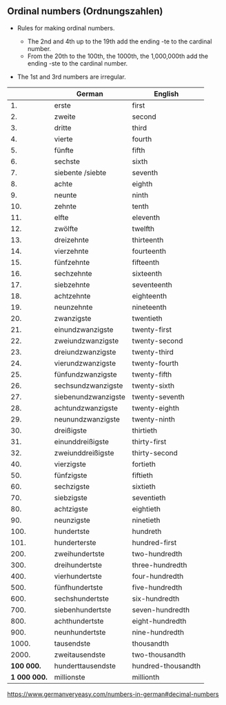 ## Ordinal numbers (Ordnungszahlen)

- Rules for making ordinal numbers.
  - The 2nd and 4th up to the 19th add the ending -te to the cardinal number.
  - From the 20th to the 100th, the 1000th, the 1,000,000th add the ending -ste to the cardinal number.


- The 1st and 3rd numbers are irregular.

|                | German              | English            |
| -------------- | ------------------- | ------------------ |
| 1.             | erste               | first              |
| 2.             | zweite              | second             |
| 3.             | dritte              | third              |
| 4.             | vierte              | fourth             |
| 5.             | fünfte              | fifth              |
| 6.             | sechste             | sixth              |
| 7.             | siebente /siebte    | seventh            |
| 8.             | achte               | eighth             |
| 9.             | neunte              | ninth              |
| 10.            | zehnte              | tenth              |
| 11.            | elfte               | eleventh           |
| 12.            | zwölfte             | twelfth            |
| 13.            | dreizehnte          | thirteenth         |
| 14.            | vierzehnte          | fourteenth         |
| 15.            | fünfzehnte          | fifteenth          |
| 16.            | sechzehnte          | sixteenth          |
| 17.            | siebzehnte          | seventeenth        |
| 18.            | achtzehnte          | eighteenth         |
| 19.            | neunzehnte          | nineteenth         |
| 20.            | zwanzigste          | twentieth          |
| 21.            | einundzwanzigste    | twenty-first       |
| 22.            | zweiundzwanzigste   | twenty-second      |
| 23.            | dreiundzwanzigste   | twenty-third       |
| 24.            | vierundzwanzigste   | twenty-fourth      |
| 25.            | fünfundzwanzigste   | twenty-fifth       |
| 26.            | sechsundzwanzigste  | twenty-sixth       |
| 27.            | siebenundzwanzigste | twenty-seventh     |
| 28.            | achtundzwanzigste   | twenty-eighth      |
| 29.            | neunundzwanzigste   | twenty-ninth       |
| 30.            | dreißigste          | thirtieth          |
| 31.            | einunddreißigste    | thirty-first       |
| 32.            | zweiunddreißigste   | thirty-second      |
| 40.            | vierzigste          | fortieth           |
| 50.            | fünfzigste          | fiftieth           |
| 60.            | sechzigste          | sixtieth           |
| 70.            | siebzigste          | seventieth         |
| 80.            | achtzigste          | eightieth          |
| 90.            | neunzigste          | ninetieth          |
| 100.           | hundertste          | hundreth           |
| 101.           | hunderterste        | hundred-first      |
| 200.           | zweihundertste      | two-hundredth      |
| 300.           | dreihundertste      | three-hundredth    |
| 400.           | vierhundertste      | four-hundredth     |
| 500.           | fünfhundertste      | five-hundredth     |
| 600.           | sechshundertste     | six-hundredth      |
| 700.           | siebenhundertste    | seven-hundredth    |
| 800.           | achthundertste      | eight-hundredth    |
| 900.           | neunhundertste      | nine-hundredth     |
| 1000.          | tausendste          | thousandth         |
| 2000.          | zweitausendste      | two-thousandth     |
| **100 000.**   | hunderttausendste   | hundred-thousandth |
| **1 000 000.** | millionste          | millionth          |



https://www.germanveryeasy.com/numbers-in-german#decimal-numbers